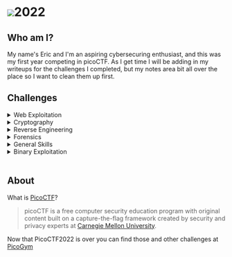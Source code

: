 # <img src="https://picoctf.org/img/logos/picoctf-logo-horizontal-white.svg">**2022**


## **Who am I?**
My name's Eric and I'm an aspiring cybersecuring enthusiast, and this was my first year competing in picoCTF.  As I get time I will be adding in my writeups for the challenges I completed, but my notes area bit all over the place so I want to clean them up first.

## **Challenges**

<details>

<summary>Web Exploitation</summary>

|Challenge|Points|Completed|
|:--- | :---: | :---: |
|[Includes](./WebExploitation/Includes/)|100|yes|
|[Inspect HTML](./WebExploitation/Inspect-HTML/)|100|yes|
|[Local Authority](./WebExploitation/Local-Authority/)|100|yes|
|[Search Source](./WebExploitation/Search-Source/)|100|yes|
</details>

<details>

<summary>Cryptography</summary>

|Challenge|Points|Completed|
|:--- | :---: | :---: |
|[basic-mod1](./Cryptography/basic-mod1)|100|yes|
|[basic-mod2](./Cryptography/basic-mod2)|100|yes|
|[credstuff](./Cryptography/credstuff)|100|yes|
|[Morse Code](./Cryptography/Morse-Code)|100|yes|
|[rail-fence](./Cryptography/rail-fence)|100|yes|
|[substitution0](./Cryptography/substitution0)|100|yes|
|[substitution1](./Cryptography/substitution1)|100|yes|
|[substitution2](./Cryptography/substitution2)|100|yes|
|[transposition-trial](./Cryptography/transposition-trial)|100|yes|
</details>

<details>

<summary>Reverse Engineering</summary>

|Challenge|Points|Completed|
|:--- | :---: | :---: |
|[file-run1](./ReverseEngineering/file-run1/)|100|yes|
|[file-run2](./ReverseEngineering/file-run2/)|100|yes|
|[File-types](./ReverseEngineering/File-types/)|100|yes|
|[GDB Test Drive](./ReverseEngineering/GDB-Test-Drive/)|100|yes|
|[patchme.py](./ReverseEngineering/patchme-py/)|100|yes|
|[Safe Opener](./ReverseEngineering/Safe-Opener/)|100|yes|
|[unpackme.py](./ReverseEngineering/unpackme.py/)|100|yes|
</details>

<details>

<summary>Forensics</summary>

|Challenge|Points|Completed|
|:--- | :---: | :---: |
|[ENHANCE!](./Forensics/Enhance!/)|100|
|[Lookey Here](./Forensics/Lookey-Here/)|100|
|[Packet Primer](./Forensics/Packets-Primer/)|100|
|[Redaction gone wrong](./Forensics/Redaction-gone-wrong/)|100|
|[Sleuthkit Intro](./Forensics/Sleuthkit-Intro/)|100|
</details>

<details>

<summary>General Skills</summary>

|Challenge|Points|Completed|
|:--- | :---: | :---: |

</details>

<details>

<summary>Binary Exploitation</summary>

|Challenge|Points|Completed|
|:--- | :---: | :---: |
|[basic-file-exploit](./BinaryExploitation/basic-file-exploit)|100|yes|
|[Buffer Overflow 0](./BinaryExploitation/buffer-overflow-0)|100|yes|
|[CVE-XXXX-XXXX](./BinaryExploitation/CVE-XXXX-XXXX)|100|yes|
</details><br>

## **About**
What is [PicoCTF](http://www.picoctf.org)?

>picoCTF is a free computer security education program with original content built on a capture-the-flag framework created by security and privacy experts at [Carnegie Mellon University](https://cmu.edu/).

Now that PicoCTF2022 is over you can find those and other challenges at [PicoGym](https://play.picoctf.org/practice)
